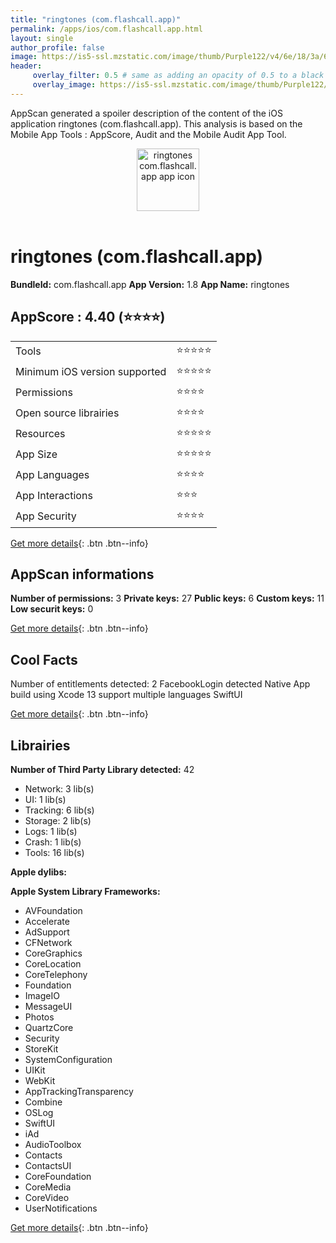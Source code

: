 ```yaml
---
title: "ringtones (com.flashcall.app)"
permalink: /apps/ios/com.flashcall.app.html
layout: single
author_profile: false
image: https://is5-ssl.mzstatic.com/image/thumb/Purple122/v4/6e/18/3a/6e183ae1-63c7-2c59-1d4d-f48c4c078178/AppIcon-0-0-1x_U007emarketing-0-6-0-85-220.png/512x512bb.jpg
header: 
     overlay_filter: 0.5 # same as adding an opacity of 0.5 to a black background
     overlay_image: https://is5-ssl.mzstatic.com/image/thumb/Purple122/v4/6e/18/3a/6e183ae1-63c7-2c59-1d4d-f48c4c078178/AppIcon-0-0-1x_U007emarketing-0-6-0-85-220.png/512x512bb.jpg
---
```

AppScan generated a spoiler description of the content of the iOS application ringtones (com.flashcall.app). This analysis is based on the Mobile App Tools : AppScore, Audit and the Mobile Audit App Tool.

  
  
<div style="text-align: center;"><img src="https://is5-ssl.mzstatic.com/image/thumb/Purple122/v4/6e/18/3a/6e183ae1-63c7-2c59-1d4d-f48c4c078178/AppIcon-0-0-1x_U007emarketing-0-6-0-85-220.png/512x512bb.jpg" width="100" height="100" alt="ringtones com.flashcall.app app icon"></div></br>
  
# ringtones (com.flashcall.app)

**BundleId:** com.flashcall.app
**App Version:** 1.8
**App Name:** ringtones


## AppScore : 4.40 (⭐️⭐️⭐️⭐️) 

<table>
<tr><td> Tools </td><td> ⭐️⭐️⭐️⭐️⭐️ </td></tr>
<tr><td> Minimum iOS version supported </td><td> ⭐️⭐️⭐️⭐️⭐️ </td></tr>
<tr><td> Permissions </td><td> ⭐️⭐️⭐️⭐️ </td></tr>
<tr><td> Open source librairies </td><td> ⭐️⭐️⭐️⭐️ </td></tr>
<tr><td> Resources </td><td> ⭐️⭐️⭐️⭐️⭐️ </td></tr>
<tr><td> App Size </td><td> ⭐️⭐️⭐️⭐️⭐️ </td></tr>
<tr><td> App Languages </td><td> ⭐️⭐️⭐️⭐️ </td></tr>
<tr><td> App Interactions </td><td> ⭐️⭐️⭐️ </td></tr>
<tr><td> App Security </td><td> ⭐️⭐️⭐️⭐️ </td></tr>
</table>

[Get more details](/pricing.html){: .btn .btn--info}  
  
## AppScan informations 

**Number of permissions:** 3
**Private keys:** 27
**Public keys:** 6
**Custom keys:** 11
**Low securit keys:** 0
  
[Get more details](/pricing.html){: .btn .btn--info}

## Cool Facts

Number of entitlements detected: 2
FacebookLogin detected
Native App
build using Xcode 13
support multiple languages
SwiftUI
  
[Get more details](/pricing.html){: .btn .btn--info}

## Librairies 
**Number of Third Party Library detected:** 42
- Network: 3 lib(s)
- UI: 1 lib(s)
- Tracking: 6 lib(s)
- Storage: 2 lib(s)
- Logs: 1 lib(s)
- Crash: 1 lib(s)
- Tools: 16 lib(s)

**Apple dylibs:**


**Apple System Library Frameworks:**
- AVFoundation
- Accelerate
- AdSupport
- CFNetwork
- CoreGraphics
- CoreLocation
- CoreTelephony
- Foundation
- ImageIO
- MessageUI
- Photos
- QuartzCore
- Security
- StoreKit
- SystemConfiguration
- UIKit
- WebKit
- AppTrackingTransparency
- Combine
- OSLog
- SwiftUI
- iAd
- AudioToolbox
- Contacts
- ContactsUI
- CoreFoundation
- CoreMedia
- CoreVideo
- UserNotifications


  
[Get more details](/pricing.html){: .btn .btn--info}

